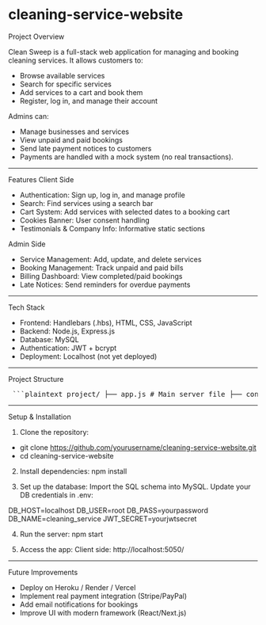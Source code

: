# cleaning-service-website
Project Overview

Clean Sweep is a full-stack web application for managing and booking cleaning services.
It allows customers to:
- Browse available services
- Search for specific services
- Add services to a cart and book them
- Register, log in, and manage their account
  
Admins can:
- Manage businesses and services
- View unpaid and paid bookings
- Send late payment notices to customers
- Payments are handled with a mock system (no real transactions).
------------------------------------------------------------------------------------------
Features
Client Side
- Authentication: Sign up, log in, and manage profile
- Search: Find services using a search bar
- Cart System: Add services with selected dates to a booking cart
- Cookies Banner: User consent handling
- Testimonials & Company Info: Informative static sections

Admin Side
- Service Management: Add, update, and delete services
- Booking Management: Track unpaid and paid bills
- Billing Dashboard: View completed/paid bookings
- Late Notices: Send reminders for overdue payments
------------------------------------------------------------------------------------------
Tech Stack
- Frontend: Handlebars (.hbs), HTML, CSS, JavaScript
- Backend: Node.js, Express.js
- Database: MySQL
- Authentication: JWT + bcrypt
- Deployment: Localhost (not yet deployed)
------------------------------------------------------------------------------------------
Project Structure 
<pre> ```plaintext project/ ├── app.js # Main server file ├── controllers/ │ └── auth.js # Authentication logic ├── routes/ │ ├── auth.js # Auth routes │ └── pages.js # Client-facing pages ├── public/ │ ├── css/ # Stylesheets │ ├── js/ # Client-side JS (index.js, admin.js, webpage.js) ├── views/ │ ├── index.hbs # Homepage with booking & cart │ ├── login.hbs # Login page │ ├── register.hbs # Registration page │ └── dashboard.hbs # Admin dashboard └── database/ # SQL schema and seed data ``` </pre>
------------------------------------------------------------------------------------------
Setup & Installation

1. Clone the repository:
- git clone https://github.com/yourusername/cleaning-service-website.git
- cd cleaning-service-website

2. Install dependencies:
npm install

3. Set up the database:
Import the SQL schema into MySQL.
Update your DB credentials in .env:

DB_HOST=localhost
DB_USER=root
DB_PASS=yourpassword
DB_NAME=cleaning_service
JWT_SECRET=yourjwtsecret


4. Run the server:
npm start

5. Access the app:
Client side: http://localhost:5050/
------------------------------------------------------------------------------------------
Future Improvements
- Deploy on Heroku / Render / Vercel
- Implement real payment integration (Stripe/PayPal)
- Add email notifications for bookings
- Improve UI with modern framework (React/Next.js)

